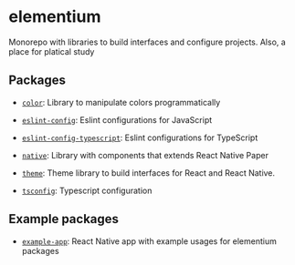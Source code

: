 # elementium

Monorepo with libraries to build interfaces and configure projects. Also, a place for platical study

## Packages

- [`color`](./packages/color/): Library to manipulate colors programmatically

- [`eslint-config`](./packages/eslint-config/): Eslint configurations for JavaScript

- [`eslint-config-typescript`](./packages/eslint-config-typescript/): Eslint configurations for TypeScript

- [`native`](./packages/native/): Library with components that extends React Native Paper

- [`theme`](./packages/theme/): Theme library to build interfaces for React and React Native.

- [`tsconfig`](./packages/tsconfig/): Typescript configuration

## Example packages

- [`example-app`](./example-app/): React Native app with example usages for elementium packages
